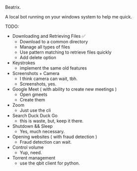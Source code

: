 Beatrix. 

A local bot running on your windows system to help me quick.

TODO:
- Downloading and Retrieving Files ✅
    - Download to a common directory
    - Manage all types of files
    - Use pattern matching to retrieve files quickly
    - Add delete option
- Keystrokes
    - implement the same old features
- Screenshots + Camera
    - I think camera can wait, tbh.
    - Screenshots, yes.
- Google Meet ( with ability to create new meetings )
    - Open gmeets
    - Create them
- Zoom
    - Just use the cli
- Search Duck Duck Go
    - this is waste, but, keep it there.
- Shutdown && Sleep
    - Yes, much necessary.
- Opening websites ( with fraud detection )
    - Fraud detection can wait.
- Control volume
    - Yup, need.
- Torrent management
    - use the qbit client for python.